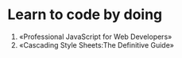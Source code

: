 # Learn to code by doing

1. &laquo;Professional JavaScript for Web Developers&raquo;
2. &laquo;Cascading Style Sheets:The Definitive Guide&raquo;
